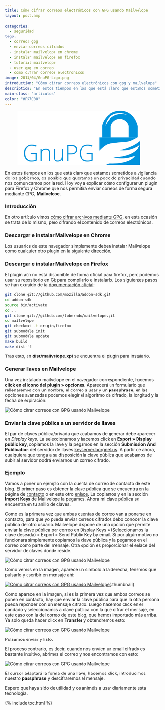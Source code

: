 ```yaml
---
title: Cómo cifrar correos electrónicos con GPG usando Mailvelope
layout: post.amp

categories:
  - seguridad
tags:
  - correos gpg
  - enviar correos cifrados
  - instalar mailvelope en chrome
  - instalar mailvelope en firefox
  - tutorial mailvelope
  - user gpg en correo
  - como cifrar correos electrónicos
image: 2013/04/GnuPG-Logo.png
introduction: "Cómo cifrar correos electrónicos con gpg y mailvelope"
description: "En estos tiempos en los que está claro que estamos sometidos a vigilancia de los gobiernos, es posible que queramos un poco de privacidad cuando nos comunicamos por la red. Hoy voy a explicar cómo configurar un plugin para Firefox y Chrome que nos permitirá enviar correos de forma segura mediante GPG, **Mailvelope**."
main-class: "articulos"
color: "#F57C00"
---
```


<figure>
  <img src="/assets/img/2013/04/GnuPG-Logo.png" alt="Cómo cifrar correos con GPG usando Mailvelope" />
</figure>

En estos tiempos en los que está claro que estamos sometidos a vigilancia de los gobiernos, es posible que queramos un poco de privacidad cuando nos comunicamos por la red. Hoy voy a explicar cómo configurar un plugin para Firefox y Chrome que nos permitirá enviar correos de forma segura mediante GPG, **Mailvelope**.

<!--ad-->

### Introducción

En otro artículo vimos [cómo cifrar archivos mediante GPG][1], en esta ocasión se trata de lo mismo, pero cifrando el contenido de correos electrónicos.

### Descargar e instalar Mailvelope en Chrome

Los usuarios de este navegador simplemente deben instalar Mailvelope como cualquier otro plugin en la siguiente <a href="https://chrome.google.com/webstore/detail/mailvelope/kajibbejlbohfaggdiogboambcijhkke?hl=en-US" title="Instalar Mailvelope en Chrome" target="_blank">dirección</a>.

### Descargar e instalar Mailvelope en Firefox

El plugin aún no está disponible de forma oficial para firefox, pero podemos usar su repositorio en [Git][2] para compilarlo e instalarlo. Los siguientes pasos se han extraído de la <a href="https://github.com/toberndo/mailvelope/tree/firefox#firefox" title="Compilar Mailvelope" target="_blank">documentación oficial</a>:

```bash
git clone git://github.com/mozilla/addon-sdk.git
cd addon-sdk
source bin/activate
cd ..
git clone git://github.com/toberndo/mailvelope.git
cd mailvelope
git checkout -t origin/firefox
git submodule init
git submodule update
make build
make dist-ff

```

Tras esto, en **dist/mailvelope.xpi** se encuentra el plugin para instalarlo.

### Generar llaves en Mailvelope

Una vez instalado mailvelope en el navegador correspondiente, hacemos **click en el icono del plugin » opciones**. Aparecerá un formulario que rellenaremos con un nombre, el correo a usar y un **passphrase**, en las opciones avanzadas podemos elegir el algoritmo de cifrado, la longitud y la fecha de expiración:

<img src="/assets/img/2013/08/Cómo-cifrar-correos-con-GPG-usando-Mailvelope.png" alt="Cómo cifrar correos con GPG usando Mailvelope"   />

### Enviar la clave pública a un servidor de llaves

El par de claves pública/privada que acabamos de generar debe aparecer en *Display keys*. La seleccionamos y hacemos click en **Export » Display public key**, copiamos la llave y la pegamos en la sección **Submission And Publication** del servidor de llaves <a href="http://keyserver.borgnet.us/" target="_blank">keyserver.borgnet.us</a>. A partir de ahora, cualquiera que tenga a su disposición la clave pública que acabamos de subir al servidor podrá enviarnos un correo cifrado.

### Ejemplo

Vamos a poner un ejemplo con la cuenta de correo de contacto de este blog. El primer paso es obtener la clave pública que se encuentra en la página de [contacto][3] o en este otro <a href="http://keyserver.borgnet.us:11371/pks/lookup?op=get&search=0x083EDE12BE101B2B" target="_blank">enlace</a>. La copiamos y en la sección **Import Keys** de Mailvelope la pegamos. Ahora mi clave pública se encuentra en tu anillo de claves.

Como es la primera vez que ambas cuentas de correo van a ponerse en contacto, para que yo pueda enviar correos cifrados debo conocer la clave pública del otro usuario. Mailvelope dispone de una opción que permite enviar la clave pública por correo en Display Keys » (Seleccionamos la clave deseada) » Export » Send Public Key by email. Si por algún motivo no funcionara simplemente copiamos la clave pública y la pegamos en el correo como parte del mensaje. Otra opción es proporcionar el enlace del servidor de claves donde reside.

<img src="/assets/img/2013/08/Cómo-cifrar-correos-con-GPG-usando-Mailvelope1.png" alt="Cómo cifrar correos con GPG usando Mailvelope"   />

Como vemos en la imagen, aparece un simbolo a la derecha, tenemos que pulsarlo y escribir en mensaje ahí:

[<img src="/assets/img/2013/08/Cómo-cifrar-correos-con-GPG-usando-Mailvelope2.png" alt="Cómo cifrar correos con GPG usando Mailvelope"   />][4]{.thumbnail}

Como aparece en la imagen, si es la primera vez que ambos correos se ponen en contacto, hay que enviar la clave pública para que la otra persona pueda reponder con un mensaje cifrado. Luego hacemos click en el candado y seleccionamos a clave pública con la que cifrar el mensaje, en este caso con la del correo de este blog, que hemos importado más arriba. Ya solo queda hacer click en **Transfer** y obtendremos esto:

<img src="/assets/img/2013/08/Cómo-cifrar-correos-con-GPG-usando-Mailvelope3.png" alt="Cómo cifrar correos con GPG usando Mailvelope"   />

Pulsamos enviar y listo.

El proceso contrario, es decir, cuando nos envíen un email cifrado es bastante intuitivo, abrimos el correo y nos encontramos con esto:

<img src="/assets/img/2013/08/Cómo-cifrar-correos-con-GPG-usando-Mailvelope4.png" alt="Cómo cifrar correos con GPG usando Mailvelope"   />

El cursor adaptará la forma de una llave, hacemos click, introducimos nuestro **passphrase** y descifraremos el mensaje.

Espero que haya sido de utilidad y os animéis a usar diariamente esta tecnología.



 [1]: https://elbauldelprogramador.com/editar-y-crear-archivos-cifrados-con-gpg-en-vim/ "Editar y crear archivos cifrados con GPG en Vim"
 [2]: https://elbauldelprogramador.com/mini-tutorial-y-chuleta-de-comandos-git/ "Git: Mini Tutorial y chuleta de comandos"
 [3]: https://elbauldelprogramador.com/ "Contacto"
 [4]: /assets/img/2013/08/Cómo-cifrar-correos-con-GPG-usando-Mailvelope2.png

{% include toc.html %}
